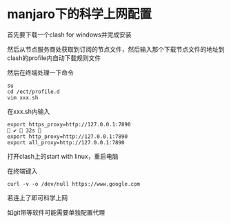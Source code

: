 # manjaro下的科学上网配置

首先要下载一个clash for windows并完成安装

然后从节点服务商处获取到订阅的节点文件，然后输入那个下载节点文件的地址到clash的profile内自动下载规则文件

然后在终端处理一下命令

```shell
su
cd /ect/profile.d
vim xxx.sh
```

在xxx.sh内输入

```shell
export https_proxy=http://127.0.0.1:7890                                                                                                                                                     ✔  32s  
export http_proxy=http://127.0.0.1:7890
export all_proxy=http://127.0.0.1:7890
```

打开clash上的start with linux，重启电脑

在终端键入

```shell
curl -v -o /dev/null https://www.google.com
```

若连上了即可科学上网

如git带等软件可能需要单独配置代理


